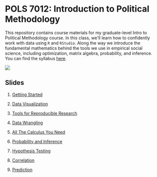 # POLS 7012: Introduction to Political Methodology

This repository contains course materials for my graduate-level Intro to Political Methodology course. In this class, we'll learn how to confidently work with data using `R` and `RStudio`. Along the way we introduce the fundamental mathematics behind the tools we use in empirical social science, including optimization, matrix algebra, probability, and inference. You can find the syllabus [here](https://joeornstein.github.io/courses/intro-political-methodology/syllabus/POLS-7012-syllabus.pdf).

[![](https://imgs.xkcd.com/comics/certainty.png)](https://xkcd.com/263/)

## Slides

1. [Getting Started](https://joeornstein.github.io/courses/intro-political-methodology/slides/01-Getting-Started/01-Getting-Started.html)

2. [Data Visualization](https://joeornstein.github.io/courses/intro-political-methodology/slides/02-Data-Visualization/02-Data-Visualization.html)

3. [Tools for Reproducible Research](https://joeornstein.github.io/courses/intro-political-methodology/slides/03-Tools-for-Reproducible-Research/03-Tools-for-Reproducible-Research.html)

4. [Data Wrangling](https://github.com/joeornstein/POLS7012-Data-Wrangling)

5. [All The Calculus You Need](https://joeornstein.github.io/courses/intro-political-methodology/slides/06-Calculus/06-Calculus.html)

6. [Probability and Inference](https://joeornstein.github.io/courses/intro-political-methodology/slides/07-Probability/07-Probability.html)

7. [Hypothesis Testing](https://joeornstein.github.io/courses/intro-political-methodology/slides/07-Probability/08-Hypothesis-Testing.html)

8. [Correlation](https://joeornstein.github.io/courses/intro-political-methodology/slides/09-Correlation/09-Correlation.html)

9. [Prediction](https://joeornstein.github.io/courses/intro-political-methodology/slides/10-Prediction/10-Prediction.html)
